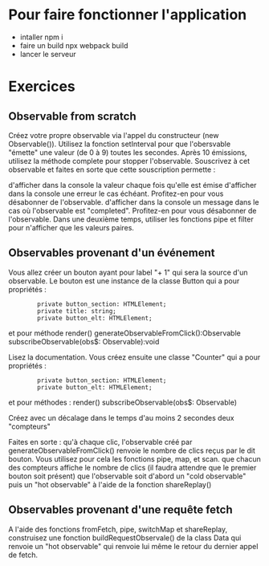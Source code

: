 # Pour faire fonctionner l'application

- intaller npm i
- faire un build npx webpack build
- lancer le serveur 

# Exercices
## Observable from scratch
Créez votre propre observable via l'appel du constructeur (new Observable()).
Utilisez la fonction setInterval pour que l'obersvable "émette" une valeur (de 0 à 9) toutes les secondes.
Après 10 émissions, utilisez la méthode complete pour stopper l'observable.
Souscrivez à cet observable et faites en sorte que cette souscription permette :

d'afficher dans la console la valeur chaque fois qu'elle est émise
d'afficher dans la console une erreur le cas échéant. Profitez-en pour vous désabonner de l'observable.
d'afficher dans la console un message dans le cas où l'observable est "completed". Profitez-en pour vous désabonner de l'observable.
Dans une deuxième temps, utiliser les fonctions pipe et filter pour n'afficher que les valeurs paires.

## Observables provenant d'un événement
Vous allez créer un bouton ayant pour label "+ 1" qui sera la source d'un observable. Le bouton est une instance de la classe Button qui a pour propriétés :

            private button_section: HTMLElement;
            private title: string;
            private button_elt: HTMLElement;
          
et pour méthode
            render()
            generateObservableFromClick():Observable 
              subscribeObservable(obs$: Observable):void
          
Lisez la documentation.
Vous créez ensuite une classe "Counter" qui a pour propriétés :

            private button_section: HTMLElement;
            private button_elt: HTMLElement;
          
et pour méthodes :
            render()
            subscribeObservable(obs$: Observable)
          
Créez avec un décalage dans le temps d'au moins 2 secondes deux "compteurs"

Faites en sorte :
qu'à chaque clic, l'observable créé par generateObservableFromClick() renvoie le nombre de clics reçus par le dit bouton. Vous utilisez pour cela les fonctions pipe, map, et scan.
que chacun des compteurs affiche le nombre de clics (il faudra attendre que le premier bouton soit présent)
que l'observable soit d'abord un "cold observable" puis un "hot observable" à l'aide de la fonction shareReplay()

## Observables provenant d'une requête fetch
A l'aide des fonctions fromFetch, pipe, switchMap et shareReplay, construisez une fonction buildRequestObservale() de la class Data qui renvoie un "hot observable" qui renvoie lui même le retour du dernier appel de fetch.